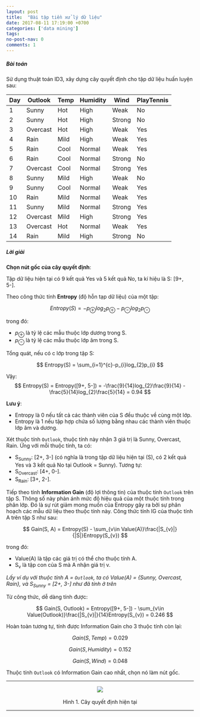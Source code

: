 ```yaml
---
layout: post
title:  "Bài tập tiền xử lý dữ liệu"
date: 2017-08-11 17:19:00 +0700
categories: ['data mining']
tags:
no-post-nav: 0
comments: 1
---
```


##### **Bài toán**

Sử dụng thuật toán ID3, xây dựng cây quyết định cho tập dữ liệu huấn luyện sau:

|Day|Outlook|Temp|Humidity|Wind|PlayTennis|
|-|-|-|-|-|-|
|1|Sunny|Hot|High|Weak|No|
|2|Sunny|Hot|High|Strong|No|
|3|Overcast|Hot|High|Weak|Yes|
|4|Rain|Mild|High|Weak|Yes|
|5|Rain|Cool|Normal|Weak|Yes|
|6|Rain|Cool|Normal|Strong|No|
|7|Overcast|Cool|Normal|Strong|Yes|
|8|Sunny|Mild|High|Weak|No|
|9|Sunny|Cool|Normal|Weak|Yes|
|10|Rain|Mild|Normal|Weak|Yes|
|11|Sunny|Mild|Normal|Strong|Yes|
|12|Overcast|Mild|High|Strong|Yes|
|13|Overcast|Hot|Normal|Weak|Yes|
|14|Rain|Mild|High|Strong|No|

##### **Lời giải**

**Chọn nút gốc của cây quyết định**:

Tập dữ liệu hiện tại có 9 kết quả Yes và 5 kết quả No, ta kí hiệu là S: [9+, 5-].

Theo công thức tính **Entropy** (độ hỗn tạp dữ liệu) của một tập:

$$
Entropy(S) = -p_{\oplus}log_{2}p_{\oplus} - p_{\ominus}log_{2}p_{\ominus }
$$

trong đó:
* $p_{\oplus}$ là tỷ lệ các mẫu thuộc lớp dương trong S.
* $p_{\ominus}$ là tỷ lệ các mẫu thuộc lớp âm trong S.

Tổng quát, nếu có c lớp trong tập S:

$$
Entropy(S) = \sum_{i=1}^{c}-p_{i}log_{2}p_{i}
$$

Vậy:
$$
Entropy(S) = Entropy([9+, 5-]) = -\frac{9}{14}log_{2}\frac{9}{14} - \frac{5}{14}log_{2}\frac{5}{14} = 0.94
$$

**Lưu ý**:
* Entropy là 0 nếu tất cả các thành viên của S đều thuộc về cùng một lớp.
* Entropy là 1 nếu tập hợp chứa số lượng bằng nhau các thành viên thuộc lớp âm và dương.

Xét thuộc tính `Outlook`, thuộc tính này nhận 3 giá trị là Sunny, Overcast, Rain. Ứng với mỗi thuộc tính, ta có:
* S<sub>Sunny</sub>: [2+, 3-] (có nghĩa là trong tập dữ liệu hiện tại (S), có 2 kết quả Yes và 3 kết quả No tại Outlook = Sunny). Tương tự:
* S<sub>Overcast</sub>: [4+, 0-].
* S<sub>Rain</sub>: [3+, 2-].

Tiếp theo tính **Information Gain** (độ lợi thông tin) của thuộc tính `Outlook` trên tập S. Thông số này phản ánh mức độ hiệu quả của một thuộc tính trong phân lớp. Đó là sự rút giảm mong muốn của Entropy gây ra bởi sự phân hoạch các mẫu dữ liệu theo thuộc tính này. Công thức tính IG của thuộc tính A trên tập S như sau:

$$
Gain(S, A) = Entropy(S) - \sum_{v\in Value(A)}\frac{|S_{v}|}{|S|}Entropy(S_{v})
$$

trong đó:
* Value(A) là tập các giá trị có thể cho thuộc tính A.
* S<sub>v</sub> là tập con của S mà A nhận giá trị v.

_Lấy ví dụ với thuộc tính A = `Outlook`, ta có Value(A) = {Sunny, Overcast, Rain}, và S<sub>Sunny</sub> = [2+, 3-] như đã tính ở trên_

Từ công thức, dễ dàng tính được:

$$
Gain(S, Outlook) = Entropy([9+, 5-]) - \sum_{v\in Value(Outlook)}\frac{|S_{v}|}{14}Entropy(S_{v}) = 0.246
$$

Hoàn toàn tương tự, tính được Information Gain cho 3 thuộc tính còn lại:

$$
Gain(S, Temp) = 0.029
$$

$$
Gain(S, Humidity) = 0.152
$$

$$
Gain(S, Wind) = 0.048
$$

Thuộc tính `Outlook` có Information Gain cao nhất, chọn nó làm nút gốc.

<hr>
<center><img src="http://i.imgur.com/LpxYnXd.png"/>
<br></br>
</center>
<center>Hình 1. Cây quyết định hiện tại</center>
<hr>
